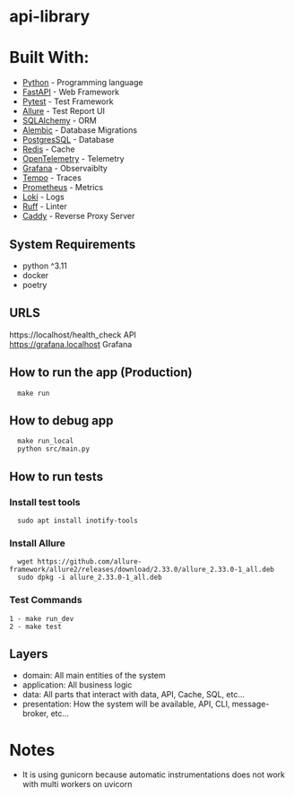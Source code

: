 # api-library

# Built With:

- [Python](https://www.python.org/) - Programming language
- [FastAPI](https://fastapi.tiangolo.com/) - Web Framework
- [Pytest](https://docs.pytest.org/en/7.1.x/) - Test Framework
- [Allure](https://allurereport.org/) - Test Report UI
- [SQLAlchemy](https://www.sqlalchemy.org/) - ORM
- [Alembic](https://github.com/sqlalchemy/alembic) - Database Migrations
- [PostgresSQL](https://www.postgresql.org/) - Database
- [Redis](https://redis.io/) - Cache
- [OpenTelemetry](https://opentelemetry.io/) - Telemetry
- [Grafana](https://grafana.com/) - Observaiblty
- [Tempo](https://grafana.com/oss/tempo/) - Traces
- [Prometheus](https://prometheus.io/) - Metrics
- [Loki](https://grafana.com/oss/loki/) - Logs
- [Ruff](https://github.com/charliermarsh/ruff) - Linter
- [Caddy](https://caddyserver.com/docs/) - Reverse Proxy Server

## System Requirements

- python ^3.11
- docker
- poetry

## URLS
https://localhost/health_check API  
https://grafana.localhost Grafana

## How to run the app (Production)
```shell
  make run
```

## How to debug app
```shell
  make run_local
  python src/main.py
```

## How to run tests

### Install test tools
```shell
  sudo apt install inotify-tools
```

### Install Allure
```shell
  wget https://github.com/allure-framework/allure2/releases/download/2.33.0/allure_2.33.0-1_all.deb
  sudo dpkg -i allure_2.33.0-1_all.deb
```
### Test Commands
    1 - make run_dev
    2 - make test

## Layers
- domain: All main entities of the system
- application: All business logic
- data: All parts that interact with data, API, Cache, SQL, etc...
- presentation: How the system will be available, API, CLI, message-broker, etc...

# Notes
- It is using gunicorn because automatic instrumentations does not work with multi workers on uvicorn
